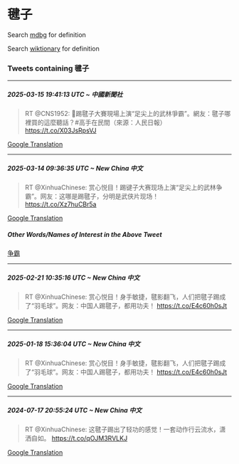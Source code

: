 # 毽子

Search [mdbg](https://www.mdbg.net/chinese/dictionary?page=worddict&wdrst=0&wdqb=毽子) for definition

Search [wiktionary](https://en.wiktionary.org/wiki/毽子) for definition

### Tweets containing 毽子

___
##### 2025-03-15 19:41:13 UTC ~ 中國新聞社
> RT @CNS1952: 🤩踢毽子大賽現場上演“足尖上的武林爭霸”。網友：毽子哪裡買的這麼聽話？#高手在民間（來源：人民日報） https://t.co/X03JsRpsVJ

[Google Translation](https://translate.google.com/?hi=en&tab=TT&sl=zh-CN&tl=en&op=translate&text=RT+%40CNS1952%3A+%F0%9F%A4%A9%E8%B8%A2%E6%AF%BD%E5%AD%90%E5%A4%A7%E8%B3%BD%E7%8F%BE%E5%A0%B4%E4%B8%8A%E6%BC%94%E2%80%9C%E8%B6%B3%E5%B0%96%E4%B8%8A%E7%9A%84%E6%AD%A6%E6%9E%97%E7%88%AD%E9%9C%B8%E2%80%9D%E3%80%82%E7%B6%B2%E5%8F%8B%EF%BC%9A%E6%AF%BD%E5%AD%90%E5%93%AA%E8%A3%A1%E8%B2%B7%E7%9A%84%E9%80%99%E9%BA%BC%E8%81%BD%E8%A9%B1%EF%BC%9F%23%E9%AB%98%E6%89%8B%E5%9C%A8%E6%B0%91%E9%96%93%EF%BC%88%E4%BE%86%E6%BA%90%EF%BC%9A%E4%BA%BA%E6%B0%91%E6%97%A5%E5%A0%B1%EF%BC%89+https%3A%2F%2Ft.co%2FX03JsRpsVJ)
___
##### 2025-03-14 09:36:35 UTC ~ New China 中文
> RT @XinhuaChinese: 赏心悦目！踢键子大赛现场上演“足尖上的武林争霸”。网友：这哪是踢毽子，分明是武侠片现场！ https://t.co/Xz7huCBr5a

[Google Translation](https://translate.google.com/?hi=en&tab=TT&sl=zh-CN&tl=en&op=translate&text=RT+%40XinhuaChinese%3A+%E8%B5%8F%E5%BF%83%E6%82%A6%E7%9B%AE%EF%BC%81%E8%B8%A2%E9%94%AE%E5%AD%90%E5%A4%A7%E8%B5%9B%E7%8E%B0%E5%9C%BA%E4%B8%8A%E6%BC%94%E2%80%9C%E8%B6%B3%E5%B0%96%E4%B8%8A%E7%9A%84%E6%AD%A6%E6%9E%97%E4%BA%89%E9%9C%B8%E2%80%9D%E3%80%82%E7%BD%91%E5%8F%8B%EF%BC%9A%E8%BF%99%E5%93%AA%E6%98%AF%E8%B8%A2%E6%AF%BD%E5%AD%90%EF%BC%8C%E5%88%86%E6%98%8E%E6%98%AF%E6%AD%A6%E4%BE%A0%E7%89%87%E7%8E%B0%E5%9C%BA%EF%BC%81+https%3A%2F%2Ft.co%2FXz7huCBr5a)
##### Other Words/Names of Interest in the Above Tweet
[争霸](争霸.md)
___
##### 2025-02-21 10:35:16 UTC ~ New China 中文
> RT @XinhuaChinese: 赏心悦目！身手敏捷，毽影翻飞，人们把毽子踢成了“羽毛球”。网友：中国人踢毽子，都用功夫！ https://t.co/E4c60h0sJt

[Google Translation](https://translate.google.com/?hi=en&tab=TT&sl=zh-CN&tl=en&op=translate&text=RT+%40XinhuaChinese%3A+%E8%B5%8F%E5%BF%83%E6%82%A6%E7%9B%AE%EF%BC%81%E8%BA%AB%E6%89%8B%E6%95%8F%E6%8D%B7%EF%BC%8C%E6%AF%BD%E5%BD%B1%E7%BF%BB%E9%A3%9E%EF%BC%8C%E4%BA%BA%E4%BB%AC%E6%8A%8A%E6%AF%BD%E5%AD%90%E8%B8%A2%E6%88%90%E4%BA%86%E2%80%9C%E7%BE%BD%E6%AF%9B%E7%90%83%E2%80%9D%E3%80%82%E7%BD%91%E5%8F%8B%EF%BC%9A%E4%B8%AD%E5%9B%BD%E4%BA%BA%E8%B8%A2%E6%AF%BD%E5%AD%90%EF%BC%8C%E9%83%BD%E7%94%A8%E5%8A%9F%E5%A4%AB%EF%BC%81+https%3A%2F%2Ft.co%2FE4c60h0sJt)
___
##### 2025-01-18 15:36:04 UTC ~ New China 中文
> RT @XinhuaChinese: 赏心悦目！身手敏捷，毽影翻飞，人们把毽子踢成了“羽毛球”。网友：中国人踢毽子，都用功夫！ https://t.co/E4c60h0sJt

[Google Translation](https://translate.google.com/?hi=en&tab=TT&sl=zh-CN&tl=en&op=translate&text=RT+%40XinhuaChinese%3A+%E8%B5%8F%E5%BF%83%E6%82%A6%E7%9B%AE%EF%BC%81%E8%BA%AB%E6%89%8B%E6%95%8F%E6%8D%B7%EF%BC%8C%E6%AF%BD%E5%BD%B1%E7%BF%BB%E9%A3%9E%EF%BC%8C%E4%BA%BA%E4%BB%AC%E6%8A%8A%E6%AF%BD%E5%AD%90%E8%B8%A2%E6%88%90%E4%BA%86%E2%80%9C%E7%BE%BD%E6%AF%9B%E7%90%83%E2%80%9D%E3%80%82%E7%BD%91%E5%8F%8B%EF%BC%9A%E4%B8%AD%E5%9B%BD%E4%BA%BA%E8%B8%A2%E6%AF%BD%E5%AD%90%EF%BC%8C%E9%83%BD%E7%94%A8%E5%8A%9F%E5%A4%AB%EF%BC%81+https%3A%2F%2Ft.co%2FE4c60h0sJt)
___
##### 2024-07-17 20:55:24 UTC ~ New China 中文
> RT @XinhuaChinese: 这毽子踢出了轻功的感觉！一套动作行云流水，潇洒自如。 https://t.co/qOJM3RVLKJ

[Google Translation](https://translate.google.com/?hi=en&tab=TT&sl=zh-CN&tl=en&op=translate&text=RT+%40XinhuaChinese%3A+%E8%BF%99%E6%AF%BD%E5%AD%90%E8%B8%A2%E5%87%BA%E4%BA%86%E8%BD%BB%E5%8A%9F%E7%9A%84%E6%84%9F%E8%A7%89%EF%BC%81%E4%B8%80%E5%A5%97%E5%8A%A8%E4%BD%9C%E8%A1%8C%E4%BA%91%E6%B5%81%E6%B0%B4%EF%BC%8C%E6%BD%87%E6%B4%92%E8%87%AA%E5%A6%82%E3%80%82+https%3A%2F%2Ft.co%2FqOJM3RVLKJ)
